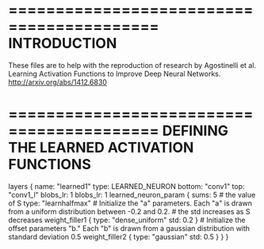 ==========================================
INTRODUCTION
==========================================
These files are to help with the reproduction of research by Agostinelli et al. Learning Activation Functions to Improve Deep Neural Networks. http://arxiv.org/abs/1412.6830

==========================================
DEFINING THE LEARNED ACTIVATION FUNCTIONS
==========================================
layers {
  name: "learned1"
  type: LEARNED_NEURON
  bottom: "conv1"
  top: "conv1_l"
  blobs_lr: 1 
  blobs_lr: 1
  learned_neuron_param {
		sums: 5 # the value of S
		type: "learnhalfmax"
		# Initialize the "a" parameters. Each "a" is drawn from a uniform distribution between -0.2 and 0.2.
		# the std increases as S decreases
    weight_filler1 {
			type: "dense_uniform"
     	std: 0.2
    }
    # Initialize the offset parameters "b." Each "b" is drawn from a gaussian distribution with standard deviation 0.5
		weight_filler2 {
      type: "gaussian"
      std: 0.5
    }
  }
}
